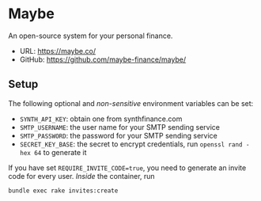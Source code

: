 # Maybe

An open-source system for your personal finance.

* URL: https://maybe.co/
* GitHub: https://github.com/maybe-finance/maybe/

## Setup

The following optional and _non-sensitive_ environment variables can be set:
* `SYNTH_API_KEY`: obtain one from synthfinance.com
* `SMTP_USERNAME`: the user name for your SMTP sending service
* `SMTP_PASSWORD`: the password for your SMTP sending service
* `SECRET_KEY_BASE`: the secret to encrypt credentials, run `openssl rand -hex 64` to generate it

If you have set `REQUIRE_INVITE_CODE=true`, you need to generate an invite code for every user.
*Inside* the container, run
```bash
bundle exec rake invites:create
```
